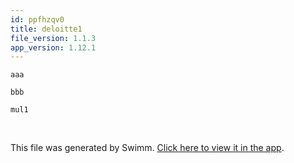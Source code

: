 ```yaml
---
id: ppfhzqv0
title: deloitte1
file_version: 1.1.3
app_version: 1.12.1
---
```


`aaa`<swm-token data-swm-token=":consts.ts:4:1:1:`    aaa = &#39;aaa&#39;,`"/>

`bbb`<swm-token data-swm-token=":consts.ts:5:1:1:`    bbb = &#39;bbb&#39;,`"/>

`mul1`<swm-token data-swm-token=":mul1.py:4:2:2:`def mul1(a, b):`"/>

<br/>

This file was generated by Swimm. [Click here to view it in the app](http://localhost:5000/repos/Z2l0aHViJTNBJTNBdDElM0ElM0FlcmFuLXN3aW1t/docs/ppfhzqv0).
